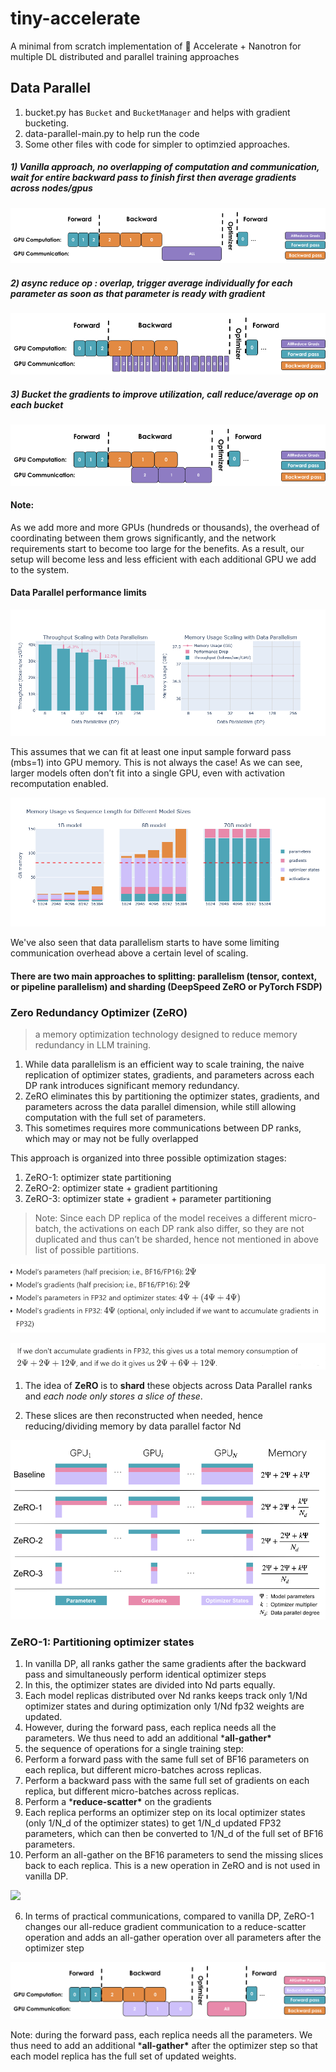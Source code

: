 # tiny-accelerate
A minimal from scratch implementation of 🤗 Accelerate + Nanotron for multiple DL distributed and parallel training approaches

## Data Parallel
1. bucket.py has `Bucket` and `BucketManager` and helps with gradient bucketing.
2. data-parallel-main.py to help run the code
3. Some other files with code for simpler to optimzied approaches. 

##### 1) Vanilla approach, no overlapping of computation and communication, wait for entire backward pass to finish first then average gradients across nodes/gpus

![](./assets/image-20250625000622418.png)

##### 2) async reduce op : overlap, trigger average individually for each parameter as soon as that parameter is ready with gradient

![](./assets/image-20250625000649699.png)

##### 3) Bucket the gradients to improve utilization, call reduce/average op on each bucket

![image-20250625000713909](./assets/image-20250625000713909.png)



#### Note: 

As we add more and more GPUs (hundreds or thousands), the overhead of  coordinating between them grows significantly, and the network  requirements start to become too large for the benefits. As a result,  our setup will become less and less efficient with each additional GPU  we add to the system.

#### Data Parallel performance limits

![image-20250718164313205](./assets/dp-limits.png)

This assumes that we can fit at least one input sample forward pass (mbs=1) into GPU memory. This is not always the case! As we can see, larger  models often don’t fit into a single GPU, even with activation  recomputation enabled.

![](./assets/dp-limits-2.png)

We've also seen that data parallelism starts to have some limiting communication overhead above a certain level of scaling.



#### There are two main approaches to splitting: parallelism (tensor,  context, or pipeline parallelism) and sharding (DeepSpeed ZeRO or  PyTorch FSDP)



### Zero Redundancy Optimizer (ZeRO)

>  a memory optimization technology designed to reduce memory redundancy in LLM training.

1. While data parallelism is an efficient way to scale training, the naive  replication of optimizer states, gradients, and parameters across each  DP rank introduces significant memory redundancy. 
2. ZeRO eliminates this by partitioning the optimizer states, gradients,  and parameters across the data parallel dimension, while still allowing  computation with the full set of parameters. 
3.  This sometimes requires more communications between DP ranks, which may or may not be fully overlapped



This approach is organized into three possible optimization stages:

1. ZeRO-1: optimizer state partitioning
2. ZeRO-2: optimizer state + gradient partitioning
3. ZeRO-3: optimizer state + gradient + parameter partitioning

> Note: Since each DP replica of the model receives a different micro-batch, the activations on each DP rank also differ, so they are not duplicated and thus can’t be sharded, hence not mentioned in above list of possible partitions.



![](./assets/image-20250718223119102.png)

![](./assets/image-20250718232430935.png)

1. The idea of **ZeRO** is to **shard** these objects across Data Parallel ranks and *each node only stores a slice of these*.

2. These slices are then reconstructed when needed, hence reducing/dividing memory by data parallel factor Nd



![](./assets/image-20250718232521043.png)

### ZeRO-1: Partitioning optimizer states

1. In vanilla DP, all ranks gather the same gradients after the backward pass and simultaneously perform identical optimizer steps
2. In this, the optimizer states are divided into Nd parts equally.
3. Each model replicas distributed over Nd ranks keeps track only 1/Nd optimizer states and during optimization only 1/Nd fp32 weights are updated.
4. However, during the forward pass, each replica needs all the parameters. We thus need to add an additional ***all-gather\***
5.  the sequence of operations for a single training step:
   1. Perform a forward pass with the same full set of BF16 parameters on each replica, but different micro-batches across replicas.
   2. Perform a backward pass with the same full set of gradients on each replica, but different micro-batches across replicas.
   3. Perform a ***reduce-scatter\*** on the gradients 
   4. Each replica performs an optimizer step on its local optimizer states (only 1/N_d of the optimizer states) to get  1/N_d updated FP32 parameters, which can then be converted to 1/N_d of the full set of BF16 parameters.
   5. Perform an all-gather on the BF16 parameters to send the missing slices  back to each replica. This is a new operation in ZeRO and is not used in vanilla DP.

![](https://github.com/manu-chauhan/tiny-accelerate-scratch/blob/main/assets/dp_zero1.gif)



6. In terms of practical communications, compared to vanilla DP, ZeRO-1  changes our all-reduce gradient communication to a reduce-scatter  operation and adds an all-gather operation over all parameters after the optimizer step



![](./assets/dp_zero1_overlap.svg)

Note: during the forward pass, each replica needs all the parameters. We thus need to add an additional ***all-gather\*** after the optimizer step so that each model replica has  the full set of updated weights.
